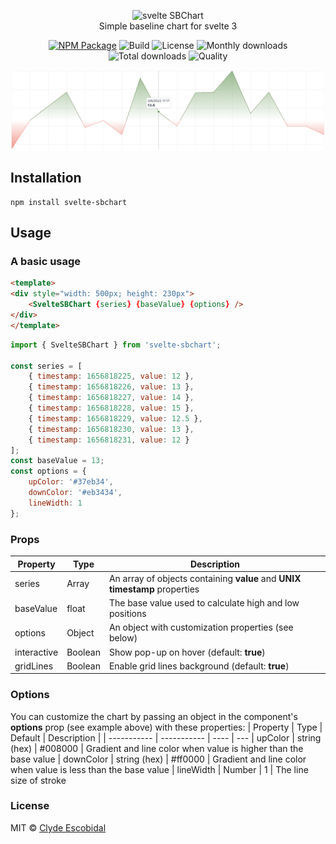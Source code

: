 <p align="center">
    <img height="250" src="https://raw.githubusercontent.com/clydescobidal/svelte-sbchart/main/images/logo.png" alt="svelte SBChart"><br/>
    Simple baseline chart for svelte 3
</p>

<p align="center">
    <a href="https://www.npmjs.com/package/svelte-sbchart"><img src="https://badge.fury.io/js/svelte-sbchart.svg?v=1.0.5" alt="NPM Package"></a>
    <img src="https://github.com/clydescobidal/svelte-sbchart/actions/workflows/build.yml/badge.svg" alt="Build">
    <img src="https://img.shields.io/npm/l/svelte-sbchart" alt="License">
    <img src="https://img.shields.io/npm/dm/svelte-sbchart" alt="Monthly downloads">
    <img src="https://img.shields.io/npm/dt/svelte-sbchart" alt="Total downloads">
    <img src="https://packagequality.com/shield/svelte-sbchart.svg" alt="Quality">
</p>


![Alt text](https://raw.githubusercontent.com/clydescobidal/svelte-sbchart/main/images/svelte-sbchart-preview.png "svelte-sbchart")


## Installation

```
npm install svelte-sbchart
```

## Usage

### A basic usage

```html
<template>
<div style="width: 500px; height: 230px">
    <SvelteSBChart {series} {baseValue} {options} />
</div>
</template>
```

```javascript
import { SvelteSBChart } from 'svelte-sbchart';

const series = [
    { timestamp: 1656818225, value: 12 },
    { timestamp: 1656818226, value: 13 },
    { timestamp: 1656818227, value: 14 },
    { timestamp: 1656818228, value: 15 },
    { timestamp: 1656818229, value: 12.5 },
    { timestamp: 1656818230, value: 13 },
    { timestamp: 1656818231, value: 12 }
];
const baseValue = 13;
const options = {
    upColor: '#37eb34',
    downColor: '#eb3434',
    lineWidth: 1
};
```

### Props
| Property      | Type |  Description |
| ----------- |  ---- | ---
| series      | Array       | An array of objects containing **value** and **UNIX timestamp** properties
| baseValue   | float       | The base value used to calculate high and low positions
| options   | Object        | An object with customization properties (see below)
| interactive   | Boolean       | Show pop-up on hover (default: **true**) 
| gridLines   | Boolean       | Enable grid lines background (default: **true**) 

### Options
You can customize the chart by passing an object in the component's **options** prop (see example above) with these properties:
| Property      | Type | Default | Description |
| ----------- | ----------- | ---- | ---
| upColor      | string (hex)       | #008000 | Gradient and line color when value is higher than the base value
| downColor   | string (hex)        | #ff0000 | Gradient and line color when value is less than the base value
| lineWidth   | Number        | 1  | The line size of stroke


### License
MIT © [Clyde Escobidal](https://clydescobidal.dev)